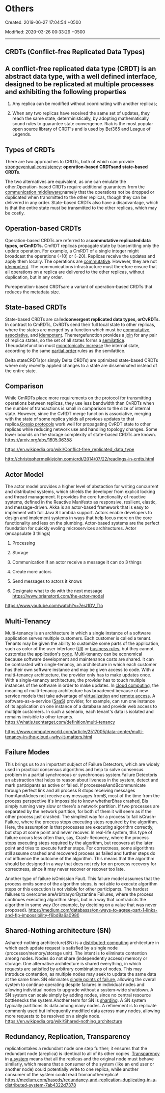 # Others

Created: 2019-06-27 17:04:54 +0500

Modified: 2020-03-26 00:33:29 +0500

---

## CRDTs (Conflict-free Replicated Data Types)

## A conflict-free replicated data type (CRDT) is an abstract data type, with a well defined interface, designed to be replicated at multiple processes and exhibiting the following properties

1. Any replica can be modified without coordinating with another replicas;

2. When any two replicas have received the same set of updates, they reach the same state, deterministically, by adopting mathematically sound rules to guarantee state convergence.
Riak is the most popular open source library of CRDT's and is used by Bet365 and League of Legends.

## Types of CRDTs

There are two approaches to CRDTs, both of which can provide [strong](https://en.wikipedia.org/wiki/Strong_consistency)[eventual consistency](https://en.wikipedia.org/wiki/Eventual_consistency): **operation-based CRDTsand state-based CRDTs.**

The two alternatives are equivalent, as one can emulate the other.Operation-based CRDTs require additional guarantees from the [communication middleware](https://en.wikipedia.org/wiki/Communications_protocol);namely that the operations not be dropped or duplicated when transmitted to the other replicas, though they can be delivered in any order. State-based CRDTs also have a disadvantage, which is that the entire state must be transmitted to the other replicas, which may be costly.

## Operation-based CRDTs

Operation-based CRDTs are referred to as**commutative replicated data types, orCmRDTs.** CmRDT replicas propagate state by transmitting only the update operation. For example, a CmRDT of a single integer might broadcast the operations (+10) or (−20). Replicas receive the updates and apply them locally. The operations are [commutative](https://en.wikipedia.org/wiki/Commutative). However, they are not [idempotent](https://en.wikipedia.org/wiki/Idempotent). The communications infrastructure must therefore ensure that all operations on a replica are delivered to the other replicas, without duplication, but in any order.

Pureoperation-based CRDTsare a variant of operation-based CRDTs that reduces the metadata size.

## State-based CRDTs

State-based CRDTs are called**convergent replicated data types, orCvRDTs**. In contrast to CmRDTs, CvRDTs send their full local state to other replicas, where the states are merged by a function which must be [commutative](https://en.wikipedia.org/wiki/Commutative), [associative](https://en.wikipedia.org/wiki/Associative), and [idempotent](https://en.wikipedia.org/wiki/Idempotent). Themergefunction provides a [join](https://en.wikipedia.org/wiki/Join_(mathematics)) for any pair of replica states, so the set of all states forms a [semilattice](https://en.wikipedia.org/wiki/Semilattice). Theupdatefunction must [monotonically increase](https://en.wikipedia.org/wiki/Monotonic_function) the internal state, according to the same [partial order](https://en.wikipedia.org/wiki/Partial_order) rules as the semilattice.

Delta stateCRDTs(or simply Delta CRDTs) are optimized state-based CRDTs where only recently applied changes to a state are disseminated instead of the entire state.

## Comparison

While CmRDTs place more requirements on the protocol for transmitting operations between replicas, they use less bandwidth than CvRDTs when the number of transactions is small in comparison to the size of internal state. However, since the CvRDT merge function is associative, merging with the state of some replica yields all previous updates to that replica.[Gossip protocols](https://en.wikipedia.org/wiki/Gossip_protocol) work well for propagating CvRDT state to other replicas while reducing network use and handling topology changes.
Some lower bounds on the storage complexity of state-based CRDTs are known.
<https://arxiv.org/abs/1805.06358>

<https://en.wikipedia.org/wiki/Conflict-free_replicated_data_type>

<http://christophermeiklejohn.com/crdt/2014/07/22/readings-in-crdts.html>

## Actor Model

The actor model provides a higher level of abstaction for writing concurrent and distributed systems, which shields the developer from explicit locking and thread management. It provides the core functionality of reactive systems, defined in the Reactive Manifesto as responsive, resilient, elastic, and message-driven. Akka is an actor-based framework that is easy to implement with full Java 8 Lambda support. Actors enable developers to design and implement systems in ways that help focus more on the core functionality and less on the plumbing. Actor-based systems are the perfect foundation for quickly evoling microservices architectures.
Actor (encapsulate 3 things)

1. Processing

2. Storage

3. Communication
If an actor receive a message it can do 3 things

1. Create more actors

2. Send messages to actors it knows

3. Designate what to do with the next message
<https://www.brianstorti.com/the-actor-model>

<https://www.youtube.com/watch?v=7erJ1DV_Tlo>

## Multi-Tenancy

Multi-tenancy is an architecture in which a single instance of a software application serves multiple customers. Each customer is called a tenant. Tenants may be given the ability to customize some parts of the application, such as color of the user interface ([UI](http://searchsoa.techtarget.com/definition/user-interface)) or [business rules](http://whatis.techtarget.com/definition/business-rule), but they cannot customize the application's [code](http://whatis.techtarget.com/definition/code).
Multi-tenancy can be economical because software development and maintenance costs are shared. It can be contrasted with single-tenancy, an architecture in which each customer has their own software instance and may be given access to code. With a multi-tenancy architecture, the provider only has to make updates once. With a single-tenancy architecture, the provider has to touch multiple instances of the software in order to make updates.
In [cloud computing](http://searchcloudcomputing.techtarget.com/definition/cloud-computing), the meaning of multi-tenancy architecture has broadened because of new service models that take advantage of [virtualization](http://searchservervirtualization.techtarget.com/definition/virtualization) and [remote access](http://searchmidmarketsecurity.techtarget.com/definition/remote-access). A software-as-a-service ([SaaS](http://whatis.techtarget.com/definition/SaaS)) provider, for example, can run one instance of its application on one instance of a database and provide web access to multiple customers. In such a scenario, each tenant's data is isolated and remains invisible to other tenants.
<https://whatis.techtarget.com/definition/multi-tenancy>

<https://www.computerworld.com/article/2517005/data-center/multi-tenancy-in-the-cloud--why-it-matters.html>

## Failure Modes

This brings us to an important subject of Failure Detectors, which are widely used in practical consensus algorithms and help to solve consensus problem in a partial synchronous or synchronous system.Failure Detectoris an abstraction that helps to reason about liveness in the system, detect and mark participants as active or failed.
If processesAandBcommunicate through perfect link and all process B stops receiving messages fromAandAdoes not receive any messages fromB, most of the time from the process perspective it's impossible to know whetherBhas crashed, Bis simply running very slow or there's a network partition. If two processes are separated by the network partition, for both of them it will seem as if the other process just crashed.
The simplest way for a process to fail isCrash-Failure, where the process stops executing steps required by the algorithm. Here, the assumption is that processes are executing algorithm correctly, but stop at some point and never recover. In real-life system, this type of failure occurs less often than, say, Crash-Recovery, where the process stops executing steps required by the algorithm, but recovers at the later point and tries to execute further steps. For correctness, some algorithms still assume crashed and recovered process as failed and further steps do not influence the outcome of the algorithm.
This means that the algorithm should be designed in a way that does not rely for on process recovery for correctness, since it may never recover or recover too late.

Another type of failure isOmission Fault. This failure model assumes that the process omits some of the algorithm steps, is not able to execute algorithm steps or this execution is not visible for other participants.
The hardest failures to overcome areArbitraryorByzantine Failures, where the process continues executing algorithm steps, but in a way that contradicts the algorithm in some way (for example, by deciding on a value that was never proposed).
<https://medium.com/databasss/on-ways-to-agree-part-1-links-and-flp-impossibility-f6bd8a6a0980>

## Shared-Nothing architecture (SN)

Ashared-nothing architecture(SN) is a [distributed-computing](https://en.wikipedia.org/wiki/Distributed_computing) architecture in which each update request is satisfied by a single node (processor/memory/storage unit). The intent is to eliminate contention among nodes. Nodes do not share (independently access) memory or storage. One alternative architecture is shared everything, in which requests are satisfied by arbitrary combinations of nodes. This may introduce contention, as multiple nodes may seek to update the same data at the same time.
SN eliminates [single points of failure](https://en.wikipedia.org/wiki/Single_point_of_failure), allowing the overall system to continue operating despite failures in individual nodes and allowing individual nodes to upgrade without a system-wide shutdown.
A SN system can scale simply by adding nodes, since no central resource bottlenecks the system.Another term for SN is [sharding](https://en.wikipedia.org/wiki/Sharding). A SN system typically partitions its data among many nodes. A refinement is to replicate commonly used but infrequently modified data across many nodes, allowing more requests to be resolved on a single node.
<https://en.wikipedia.org/wiki/Shared-nothing_architecture>

## Redundancy, Replication, Transparency

replicationtakes a redundant node one step further; it ensures that the redundant node (areplica) is identical to all of its other copies.
[Transparency](https://medium.com/baseds/transparency-illusions-of-a-single-system-part-1-b01c25f7dddd) in [a system](https://medium.com/baseds/transparency-illusions-of-a-single-system-part-2-2b21c5047774) means that all the replicas and the original node must behave similarly, which means that a consumer of the system (like an end user or another node) could potentially write to one replica, while another consumer of the system could read fromanotherreplica!
<https://medium.com/baseds/redundancy-and-replication-duplicating-in-a-distributed-system-7ab4322d7378>
